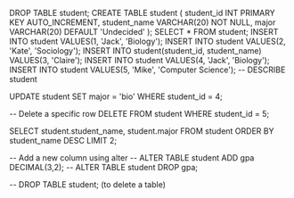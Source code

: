 

DROP TABLE student;
CREATE TABLE student (
student_id INT PRIMARY KEY AUTO_INCREMENT,
student_name VARCHAR(20) NOT NULL,
major VARCHAR(20) DEFAULT 'Undecided'
);
SELECT * FROM student;
INSERT INTO student VALUES(1, 'Jack', 'Biology');
INSERT INTO student VALUES(2, 'Kate', 'Sociology');
INSERT INTO student(student_id, student_name) VALUES(3, 'Claire');
INSERT INTO student VALUES(4, 'Jack', 'Biology');
INSERT INTO student VALUES(5, 'Mike', 'Computer Science');
-- DESCRIBE student

UPDATE student
SET major = 'bio'
WHERE student_id = 4;

-- Delete a specific row
DELETE FROM student
WHERE student_id = 5;

SELECT student.student_name, student.major
FROM student
ORDER BY student_name DESC
LIMIT 2;


-- Add a new column using alter
-- ALTER TABLE student ADD gpa DECIMAL(3,2);
-- ALTER TABLE student DROP gpa;

-- DROP TABLE student; (to delete a table)